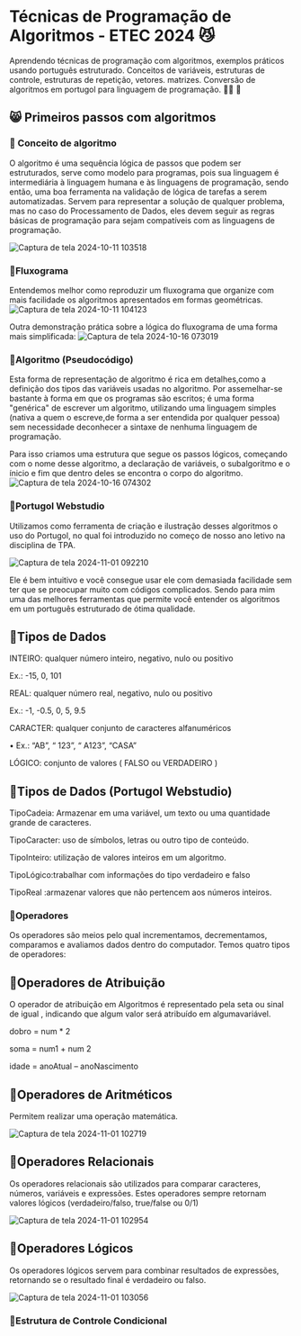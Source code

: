 # Técnicas de Programação de Algoritmos - ETEC 2024 😼
Aprendendo técnicas de programação com algoritmos, exemplos práticos usando português estruturado. Conceitos de variáveis, estruturas de controle, estruturas de repetição, vetores. matrizes. Conversão de algoritmos em portugol para linguagem de programação.	🧏‍♂️ 🗿
## 😸 Primeiros passos com algoritmos
### 📌 Conceito de algoritmo
O algoritmo é uma sequência lógica de passos que podem ser estruturados, serve como modelo para programas, pois sua linguagem é intermediária à linguagem humana e às linguagens de programação, sendo então, uma boa ferramenta na validação de lógica de tarefas a serem automatizadas.
Servem para representar a solução de qualquer problema, mas no caso do Processamento de Dados, eles devem seguir as regras básicas de programação para sejam compatíveis com as linguagens de programação.

![Captura de tela 2024-10-11 103518](https://github.com/user-attachments/assets/7a887755-6dc3-4645-bf49-7994ca0b4c74)
### 📌Fluxograma
Entendemos melhor como reproduzir um fluxograma que organize com mais facilidade os algoritmos apresentados em formas geométricas.
![Captura de tela 2024-10-11 104123](https://github.com/user-attachments/assets/6bce09a4-cfef-47a7-9cfe-9e3fe79c9506)

Outra demonstração prática sobre a lógica do fluxograma de uma forma mais simplificada:
![Captura de tela 2024-10-16 073019](https://github.com/user-attachments/assets/b3d9f1ae-5c03-4c75-b2c4-b73585306ed7)

### 📌Algoritmo (Pseudocódigo)
Esta forma de representação de algoritmo é rica em detalhes,como a definição dos tipos das variáveis usadas no algoritmo.
Por assemelhar-se bastante à forma em que os programas são escritos; é uma forma "genérica" de escrever um algoritmo, utilizando uma linguagem simples (nativa a quem o escreve,de forma a ser entendida por qualquer pessoa) sem necessidade deconhecer a sintaxe de nenhuma linguagem de programação.

Para isso criamos uma estrutura que segue os passos lógicos, começando com o nome desse algoritmo, a declaração de variáveis, o subalgoritmo e o ínicio e fim que dentro deles se encontra o corpo do algoritmo.
![Captura de tela 2024-10-16 074302](https://github.com/user-attachments/assets/d8834553-5bcd-46b2-a51f-a87901c2767c)

### 📌Portugol Webstudio
Utilizamos como ferramenta de criação e ilustração desses algoritmos o uso do Portugol, no qual foi introduzido no começo de nosso ano letivo na disciplina de TPA.


![Captura de tela 2024-11-01 092210](https://github.com/user-attachments/assets/f994dcd5-eaca-4038-951a-9a651d705355)

Ele é bem intuitivo e você consegue usar ele com demasiada facilidade sem ter que se preocupar muito com códigos complicados. Sendo para mim uma das melhores ferramentas que permite você entender os algoritmos em um português estruturado de ótima qualidade.
## 📍Tipos de Dados
INTEIRO: qualquer número inteiro, negativo, nulo ou positivo

Ex.: -15, 0, 101

REAL: qualquer número real, negativo, nulo ou positivo

Ex.: -1, -0.5, 0, 5, 9.5

CARACTER: qualquer conjunto de caracteres alfanuméricos

• Ex.: “AB”, “ 123”, “ A123”, “CASA”

LÓGICO: conjunto de valores ( FALSO ou VERDADEIRO )

## 📍Tipos de Dados (Portugol Webstudio)
TipoCadeia: Armazenar em uma variável, um texto ou uma quantidade grande de caracteres.

TipoCaracter: uso de símbolos, letras ou outro tipo de conteúdo.

TipoInteiro: utilização de valores inteiros em um algoritmo.

TipoLógico:trabalhar com informações do tipo verdadeiro e falso

TipoReal :armazenar valores que não pertencem aos números inteiros.

### 📌Operadores
Os operadores são meios pelo qual incrementamos, decrementamos, comparamos e avaliamos dados dentro do computador. Temos quatro tipos de operadores:

## 📍Operadores de Atribuição
O operador de atribuição em Algoritmos é representado pela seta ou sinal de igual , indicando que algum valor será atribuído em algumavariável.

dobro = num * 2

soma = num1 + num 2 

idade = anoAtual – anoNascimento

## 📍Operadores de Aritméticos
Permitem realizar uma operação matemática.

![Captura de tela 2024-11-01 102719](https://github.com/user-attachments/assets/27a734db-5661-421f-9a5c-732742104fe7)

## 📍Operadores Relacionais 
Os operadores relacionais são utilizados para comparar caracteres, números, variáveis e expressões. Estes operadores sempre retornam valores lógicos (verdadeiro/falso, true/false ou 0/1)

![Captura de tela 2024-11-01 102954](https://github.com/user-attachments/assets/7cdd566a-a593-4f21-9a41-8f9e8591aea0)

## 📍Operadores Lógicos 
Os operadores lógicos servem para combinar resultados de expressões, retornando se o resultado final é verdadeiro ou falso.

![Captura de tela 2024-11-01 103056](https://github.com/user-attachments/assets/991cc89c-f235-4e9f-a64c-e7b441d701c1)

### 📍Estrutura de Controle Condicional 
